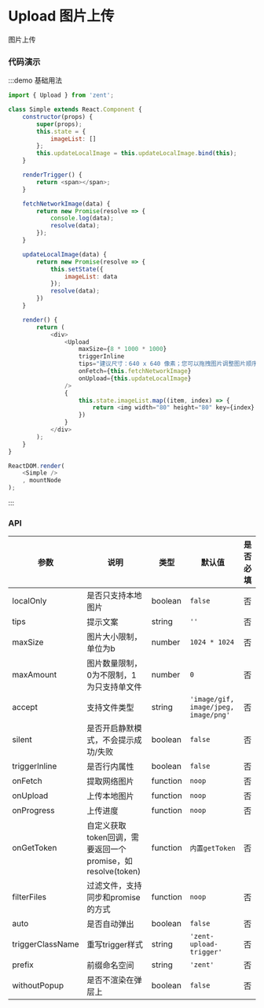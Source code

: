 # Upload 图片上传

图片上传

### 代码演示

:::demo 基础用法
```js
import { Upload } from 'zent';

class Simple extends React.Component {
    constructor(props) {
        super(props);
        this.state = {
            imageList: []
        };
        this.updateLocalImage = this.updateLocalImage.bind(this);
    }

    renderTrigger() {
        return <span></span>;
    }

    fetchNetworkImage(data) {
        return new Promise(resolve => {
            console.log(data);
            resolve(data);
        });
    }

    updateLocalImage(data) {
        return new Promise(resolve => {
            this.setState({
                imageList: data
            });
            resolve(data);
        })
    }

    render() {
        return (
            <div>
                <Upload
                    maxSize={8 * 1000 * 1000}
                    triggerInline
                    tips="建议尺寸：640 x 640 像素；您可以拖拽图片调整图片顺序。"
                    onFetch={this.fetchNetworkImage}
                    onUpload={this.updateLocalImage}
                />
                {
                    this.state.imageList.map((item, index) => {
                        return <img width="80" height="80" key={index} src={item.src} style={{marginLeft: '10px'}} />
                    })
                }
            </div>
        );
    }
}

ReactDOM.render(
    <Simple />
    , mountNode
);

```
:::

### API

| 参数 | 说明 | 类型 | 默认值 | 是否必填 |
|------|------|------|--------|--------|
| localOnly | 是否只支持本地图片 | boolean | `false` | 否 |
| tips | 提示文案 | string | `''` | 否 |
| maxSize | 图片大小限制，单位为b | number | `1024 * 1024` | 否 |
| maxAmount | 图片数量限制，0为不限制，1为只支持单文件 | number | `0` | 否 |
| accept | 支持文件类型 | string | `'image/gif, image/jpeg, image/png'` | 否 |
| silent | 是否开启静默模式，不会提示成功/失败 | boolean | `false` | 否 |
| triggerInline | 是否行内属性 | boolean | `false` | 否 |
| onFetch | 提取网络图片 | function | `noop` | 否 |
| onUpload | 上传本地图片 | function | `noop` | 否 |
| onProgress | 上传进度 | function | `noop` | 否 |
| onGetToken | 自定义获取token回调，需要返回一个promise，如 resolve(token) | function | `内置getToken` | 否 |
| filterFiles | 过滤文件，支持同步和promise的方式 | function | `noop` | 否 |
| auto | 是否自动弹出 | boolean | `false` | 否 |
| triggerClassName | 重写trigger样式 | string | `'zent-upload-trigger'` | 否 |
| prefix | 前缀命名空间 | string | `'zent'` | 否 |
| withoutPopup | 是否不渲染在弹层上 | boolean | `false` | 否 |

